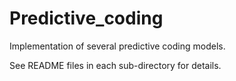 # Predictive_coding
Implementation of several predictive coding models.

See README files in each sub-directory for details.
